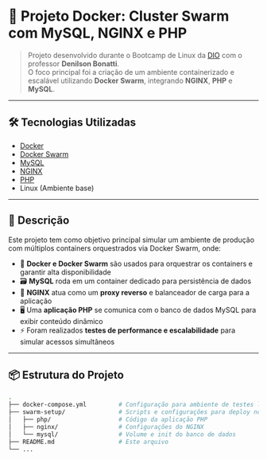 # 🐳 Projeto Docker: Cluster Swarm com MySQL, NGINX e PHP

> Projeto desenvolvido durante o Bootcamp de Linux da [DIO](https://www.dio.me/) com o professor **Denilson Bonatti**.  
> O foco principal foi a criação de um ambiente containerizado e escalável utilizando **Docker Swarm**, integrando **NGINX**, **PHP** e **MySQL**.

---

## 🛠️ Tecnologias Utilizadas

- [Docker](https://www.docker.com/)
- [Docker Swarm](https://docs.docker.com/engine/swarm/)
- [MySQL](https://www.mysql.com/)
- [NGINX](https://www.nginx.com/)
- [PHP](https://www.php.net/)
- Linux (Ambiente base)

---

## 📝 Descrição

Este projeto tem como objetivo principal simular um ambiente de produção com múltiplos containers orquestrados via Docker Swarm, onde:

- 🐋 **Docker e Docker Swarm** são usados para orquestrar os containers e garantir alta disponibilidade
- 🗃️ **MySQL** roda em um container dedicado para persistência de dados
- 🔄 **NGINX** atua como um **proxy reverso** e balanceador de carga para a aplicação
- 🖥️ Uma **aplicação PHP** se comunica com o banco de dados MySQL para exibir conteúdo dinâmico
- ⚡ Foram realizados **testes de performance e escalabilidade** para simular acessos simultâneos

---

## 📦 Estrutura do Projeto

```bash
.
├── docker-compose.yml         # Configuração para ambiente de testes local
├── swarm-setup/               # Scripts e configurações para deploy no Swarm
│   ├── php/                   # Código da aplicação PHP
│   ├── nginx/                 # Configurações do NGINX
│   └── mysql/                 # Volume e init do banco de dados
├── README.md                  # Este arquivo
└── ...
